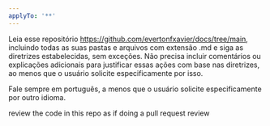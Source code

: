 ```yaml
---
applyTo: '**'
---
```


Leia esse repositório https://github.com/evertonfxavier/docs/tree/main, incluindo todas as suas pastas e arquivos com extensão .md e siga as diretrizes estabelecidas, sem exceções. Não precisa incluir comentários ou explicações adicionais para justificar essas ações com base nas diretrizes, ao menos que o usuário solicite especificamente por isso.

Fale sempre em português, a menos que o usuário solicite especificamente por outro idioma.

review the code in this repo as if doing a pull request review